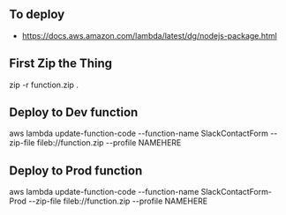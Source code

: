 ## To deploy
* https://docs.aws.amazon.com/lambda/latest/dg/nodejs-package.html

## First Zip the Thing
zip -r function.zip .

## Deploy to Dev function
aws lambda update-function-code --function-name SlackContactForm --zip-file fileb://function.zip --profile NAMEHERE

## Deploy to Prod function
aws lambda update-function-code --function-name SlackContactForm-Prod --zip-file fileb://function.zip --profile NAMEHERE
